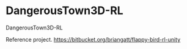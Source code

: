 # DangerousTown3D-RL
DangerousTown3D-RL

Reference project.
https://bitbucket.org/briangatt/flappy-bird-rl-unity
